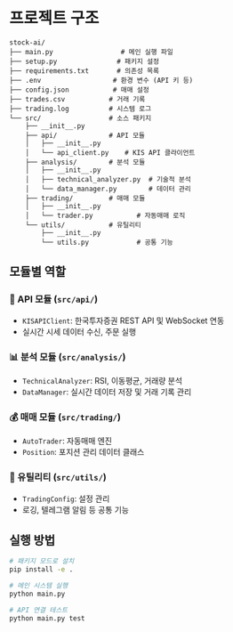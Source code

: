 # 프로젝트 구조

```
stock-ai/
├── main.py                 # 메인 실행 파일
├── setup.py               # 패키지 설정
├── requirements.txt       # 의존성 목록
├── .env                  # 환경 변수 (API 키 등)
├── config.json           # 매매 설정
├── trades.csv           # 거래 기록
├── trading.log          # 시스템 로그
└── src/                 # 소스 패키지
    ├── __init__.py
    ├── api/             # API 모듈
    │   ├── __init__.py
    │   └── api_client.py    # KIS API 클라이언트
    ├── analysis/        # 분석 모듈  
    │   ├── __init__.py
    │   ├── technical_analyzer.py  # 기술적 분석
    │   └── data_manager.py        # 데이터 관리
    ├── trading/         # 매매 모듈
    │   ├── __init__.py
    │   └── trader.py           # 자동매매 로직
    └── utils/           # 유틸리티
        ├── __init__.py
        └── utils.py            # 공통 기능
```

## 모듈별 역할

### 📡 API 모듈 (`src/api/`)
- `KISAPIClient`: 한국투자증권 REST API 및 WebSocket 연동
- 실시간 시세 데이터 수신, 주문 실행

### 📊 분석 모듈 (`src/analysis/`)
- `TechnicalAnalyzer`: RSI, 이동평균, 거래량 분석
- `DataManager`: 실시간 데이터 저장 및 거래 기록 관리

### 💰 매매 모듈 (`src/trading/`)
- `AutoTrader`: 자동매매 엔진
- `Position`: 포지션 관리 데이터 클래스

### 🔧 유틸리티 (`src/utils/`)
- `TradingConfig`: 설정 관리
- 로깅, 텔레그램 알림 등 공통 기능

## 실행 방법

```bash
# 패키지 모드로 설치
pip install -e .

# 메인 시스템 실행
python main.py

# API 연결 테스트
python main.py test
```
